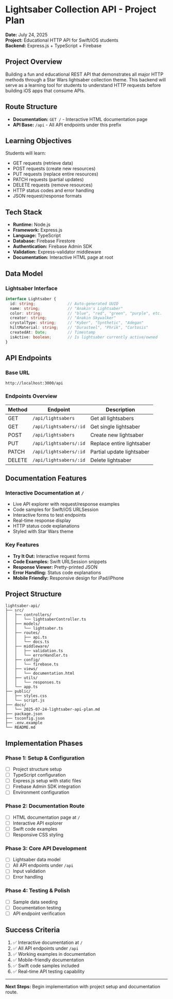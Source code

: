 # Lightsaber Collection API - Project Plan

**Date:** July 24, 2025  
**Project:** Educational HTTP API for Swift/iOS students  
**Backend:** Express.js + TypeScript + Firebase

## Project Overview

Building a fun and educational REST API that demonstrates all major HTTP methods through a Star Wars lightsaber collection theme. This backend will serve as a learning tool for students to understand HTTP requests before building iOS apps that consume APIs.

## Route Structure

- **Documentation:** `GET /` - Interactive HTML documentation page
- **API Base:** `/api` - All API endpoints under this prefix

## Learning Objectives

Students will learn:
- GET requests (retrieve data)  
- POST requests (create new resources)
- PUT requests (replace entire resources)
- PATCH requests (partial updates)
- DELETE requests (remove resources)
- HTTP status codes and error handling
- JSON request/response formats

## Tech Stack

- **Runtime:** Node.js
- **Framework:** Express.js
- **Language:** TypeScript
- **Database:** Firebase Firestore
- **Authentication:** Firebase Admin SDK
- **Validation:** Express-validator middleware
- **Documentation:** Interactive HTML page at root

## Data Model

### Lightsaber Interface
```typescript
interface Lightsaber {
  id: string;              // Auto-generated UUID
  name: string;            // "Anakin's Lightsaber"
  color: string;           // "blue", "red", "green", "purple", etc.
  creator: string;         // "Anakin Skywalker"
  crystalType: string;     // "Kyber", "Synthetic", "Adegan"
  hiltMaterial: string;    // "Durasteel", "Phrik", "Cortosis"
  createdAt: Date;         // Timestamp
  isActive: boolean;       // Is lightsaber currently active/owned
}
```

## API Endpoints

### Base URL
```
http://localhost:3000/api
```

### Endpoints Overview

| Method | Endpoint | Description |
|--------|----------|-------------|
| GET | `/api/lightsabers` | Get all lightsabers |
| GET | `/api/lightsabers/:id` | Get single lightsaber |
| POST | `/api/lightsabers` | Create new lightsaber |
| PUT | `/api/lightsabers/:id` | Replace entire lightsaber |
| PATCH | `/api/lightsabers/:id` | Partial update lightsaber |
| DELETE | `/api/lightsabers/:id` | Delete lightsaber |

## Documentation Features

### Interactive Documentation at `/`
- Live API explorer with request/response examples
- Code samples for Swift/iOS URLSession
- Interactive forms to test endpoints
- Real-time response display
- HTTP status code explanations
- Styled with Star Wars theme

### Key Features
- **Try It Out:** Interactive request forms
- **Code Examples:** Swift URLSession snippets
- **Response Viewer:** Pretty-printed JSON
- **Error Handling:** Status code explanations
- **Mobile Friendly:** Responsive design for iPad/iPhone

## Project Structure

```
lightsaber-api/
├── src/
│   ├── controllers/
│   │   └── lightsaberController.ts
│   ├── models/
│   │   └── lightsaber.ts
│   ├── routes/
│   │   ├── api.ts
│   │   └── docs.ts
│   ├── middleware/
│   │   ├── validation.ts
│   │   └── errorHandler.ts
│   ├── config/
│   │   └── firebase.ts
│   ├── views/
│   │   └── documentation.html
│   ├── utils/
│   │   └── responses.ts
│   └── app.ts
├── public/
│   ├── styles.css
│   └── script.js
├── docs/
│   └── 2025-07-24-lightsaber-api-plan.md
├── package.json
├── tsconfig.json
├── .env.example
└── README.md
```

## Implementation Phases

### Phase 1: Setup & Configuration
- [ ] Project structure setup
- [ ] TypeScript configuration
- [ ] Express.js setup with static files
- [ ] Firebase Admin SDK integration
- [ ] Environment configuration

### Phase 2: Documentation Route
- [ ] HTML documentation page at `/`
- [ ] Interactive API explorer
- [ ] Swift code examples
- [ ] Responsive CSS styling

### Phase 3: Core API Development
- [ ] Lightsaber data model
- [ ] All API endpoints under `/api`
- [ ] Input validation
- [ ] Error handling

### Phase 4: Testing & Polish
- [ ] Sample data seeding
- [ ] Documentation testing
- [ ] API endpoint verification

## Success Criteria

1. ✅ Interactive documentation at `/`
2. ✅ All API endpoints under `/api`
3. ✅ Working examples in documentation
4. ✅ Mobile-friendly documentation
5. ✅ Swift code samples included
6. ✅ Real-time API testing capability

---

**Next Steps:** Begin implementation with project setup and documentation route.